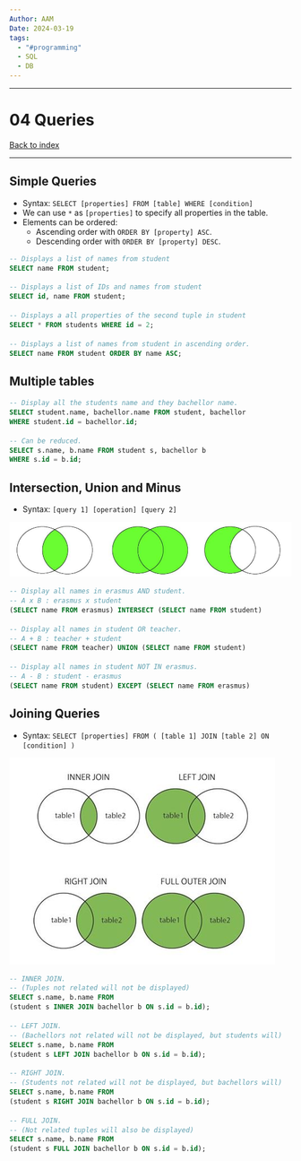 ```yaml
---
Author: AAM
Date: 2024-03-19
tags:
  - "#programming"
  - SQL
  - DB
---
```


---
# 04 Queries

[Back to index]()

---

## Simple Queries

- Syntax: `SELECT [properties] FROM [table] WHERE [condition]`
- We can use `*` as `[properties]` to specify all properties in the table.
- Elements can be ordered:
	- Ascending order with `ORDER BY [property] ASC`.
	- Descending order with `ORDER BY [property] DESC`.

```sql
-- Displays a list of names from student
SELECT name FROM student;

-- Displays a list of IDs and names from student
SELECT id, name FROM student;

-- Displays a all properties of the second tuple in student
SELECT * FROM students WHERE id = 2;

-- Displays a list of names from student in ascending order.
SELECT name FROM student ORDER BY name ASC;
```

## Multiple tables

```SQL
-- Display all the students name and they bachellor name.
SELECT student.name, bachellor.name FROM student, bachellor
WHERE student.id = bachellor.id;

-- Can be reduced.
SELECT s.name, b.name FROM student s, bachellor b
WHERE s.id = b.id;
```

## Intersection, Union and Minus

- Syntax: `[query 1] [operation] [query 2]`

![](/Assets/Programming/Databases/SQL_1.png)

```SQL
-- Display all names in erasmus AND student.
-- A x B : erasmus x student
(SELECT name FROM erasmus) INTERSECT (SELECT name FROM student)

-- Display all names in student OR teacher.
-- A + B : teacher + student
(SELECT name FROM teacher) UNION (SELECT name FROM student)

-- Display all names in student NOT IN erasmus.
-- A - B : student - erasmus
(SELECT name FROM student) EXCEPT (SELECT name FROM erasmus)
```

## Joining Queries

- Syntax: `SELECT [properties] FROM ( [table 1] JOIN [table 2] ON [condition] )`

![](/Assets/Programming/Databases/SQL_2.png)

```SQL
-- INNER JOIN.
-- (Tuples not related will not be displayed)
SELECT s.name, b.name FROM
(student s INNER JOIN bachellor b ON s.id = b.id);

-- LEFT JOIN.
-- (Bachellors not related will not be displayed, but students will)
SELECT s.name, b.name FROM
(student s LEFT JOIN bachellor b ON s.id = b.id);

-- RIGHT JOIN.
-- (Students not related will not be displayed, but bachellors will)
SELECT s.name, b.name FROM
(student s RIGHT JOIN bachellor b ON s.id = b.id);

-- FULL JOIN.
-- (Not related tuples will also be displayed)
SELECT s.name, b.name FROM
(student s FULL JOIN bachellor b ON s.id = b.id);
```